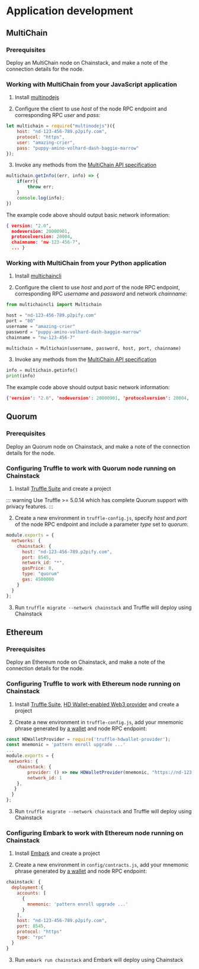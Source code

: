 # Application development

## MultiChain

### Prerequisites

Deploy an MultiChain node on Chainstack, and make a note of the connection details for the node.

### Working with MultiChain from your JavaScript application

1. Install [multinodejs](https://github.com/sdec-brasil/multinodejs)

2. Configure the client to use *host* of the node RPC endpoint and corresponding RPC *user* and *pass*:

``` js
let multichain = require("multinodejs")({
    host: "nd-123-456-789.p2pify.com",
    protocol: "https",
    user: "amazing-crier",
    pass: "puppy-amino-volhard-dash-baggie-marrow"
});
```

3. Invoke any methods from the [MultiChain API specification](http://www.multichain.com/developers/json-rpc-api/)

``` js
multichain.getInfo((err, info) => {
    if(err){
        throw err;
    }
    console.log(info);
})
```

The example code above should output basic network information:

``` json
{ version: '2.0',
  nodeversion: 20000901,
  protocolversion: 20004,
  chainname: 'nw-123-456-7',
  ... }
```

### Working with MultiChain from your Python application

1. Install [multichaincli](https://github.com/chainstack/multichaincli)

2. Configure the client to use *host* and *port* of the node RPC endpoint, corresponding RPC *username* and *password* and network *chainname*:

``` python
from multichaincli import Multichain

host = "nd-123-456-789.p2pify.com"
port = "80"
username = "amazing-crier"
password = "puppy-amino-volhard-dash-baggie-marrow"
chainname = "nw-123-456-7"

multichain = Multichain(username, password, host, port, chainname)
```

3. Invoke any methods from the [MultiChain API specification](http://www.multichain.com/developers/json-rpc-api/)

``` python
info = multichain.getinfo()
print(info)
```

The example code above should output basic network information:

``` json
{'version': '2.0', 'nodeversion': 20000901, 'protocolversion': 20004, 'chainname': 'nw-123-456-7', ... }
```

## Quorum

### Prerequisites

Deploy an Quorum node on Chainstack, and make a note of the connection details for the node.

### Configuring Truffle to work with Quorum node running on Chainstack

1. Install [Truffle Suite](https://truffleframework.com) and create a project

::: warning
Use Truffle >= 5.0.14 which has complete Quorum support with privacy features.
:::

2. Create a new environment in `truffle-config.js`, specify *host* and *port* of the node RPC endpoint and include a parameter *type* set to *quorum*:

``` js
module.exports = {
  networks: {
    chainstack: {
      host: "nd-123-456-789.p2pify.com",
      port: 8545,
      network_id: "*",
      gasPrice: 0,
      type: "quorum"
      gas: 4500000
    }
  }
};
```

3. Run `truffle migrate --network chainstack` and Truffle will deploy using Chainstack

## Ethereum

### Prerequisites

Deploy an Ethereum node on Chainstack, and make a note of the connection details for the node.

### Configuring Truffle to work with Ethereum node running on Chainstack

1. Install [Truffle Suite](https://truffleframework.com), [HD Wallet-enabled Web3 provider](https://github.com/trufflesuite/truffle-hdwallet-provider) and create a project

2. Create a new environment in `truffle-config.js`, add your mnemonic phrase generated by [a wallet](https://docs.ethhub.io/using-ethereum/wallets/intro-to-ethereum-wallets/) and node RPC endpoint:

``` js
const HDWalletProvider = require('truffle-hdwallet-provider');
const mnemonic = 'pattern enroll upgrade ...'
...
module.exports = {
 networks: {
    chainstack: {
        provider: () => new HDWalletProvider(mnemonic, "https://nd-123-456-789.p2pify.com:8545"),
        network_id: 1
    },
   }
  }
};
```

3. Run `truffle migrate --network chainstack` and Truffle will deploy using Chainstack

### Configuring Embark to work with Ethereum node running on Chainstack

1. Install [Embark](https://embark.status.im) and create a project

2. Create a new environment in `config/contracts.js`, add your mnemonic phrase generated by [a wallet](https://docs.ethhub.io/using-ethereum/wallets/intro-to-ethereum-wallets/) and node RPC endpoint:

``` js
chainstack: {
  deployment:{
    accounts: [
      {
        mnemonic: 'pattern enroll upgrade ...'
      }
    ],
    host: "nd-123-456-789.p2pify.com",
    port: 8545,
    protocol: "https"
    type: "rpc"
  }
}
```

3. Run `embark run chainstack` and Embark will deploy using Chainstack
